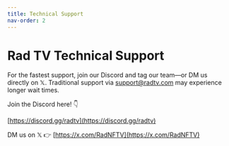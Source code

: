 ```yaml
---
title: Technical Support
nav-order: 2
---
```

# Rad TV Technical Support

For the fastest support, join our Discord and tag our team—or DM us directly on 𝕏. Traditional support via [support@radtv.com](mailto:support@radtv.com) may experience longer wait times.

Join the Discord here! 👇

[https://discord.gg/radtv](https://discord.gg/radtv)

DM us on 𝕏 👉 [https://x.com/RadNFTV](https://x.com/RadNFTV)